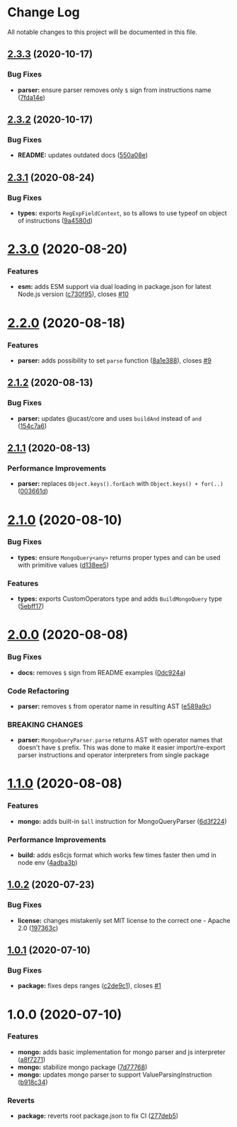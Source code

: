 # Change Log

All notable changes to this project will be documented in this file.

## [2.3.3](https://github.com/stalniy/ucast/compare/@ucast/mongo@2.3.2...@ucast/mongo@2.3.3) (2020-10-17)


### Bug Fixes

* **parser:** ensure parser removes only `$` sign from instructions name ([7fda14e](https://github.com/stalniy/ucast/commit/7fda14e5b2f0c7a3120c1b4be22099c3aceff410))

## [2.3.2](https://github.com/stalniy/ucast/compare/@ucast/mongo@2.3.1...@ucast/mongo@2.3.2) (2020-10-17)


### Bug Fixes

* **README:** updates outdated docs ([550a08e](https://github.com/stalniy/ucast/commit/550a08ec1b0d0cd71b9ef432757cbc80aad88965))

## [2.3.1](https://github.com/stalniy/ucast/compare/@ucast/mongo@2.3.0...@ucast/mongo@2.3.1) (2020-08-24)


### Bug Fixes

* **types:** exports `RegExpFieldContext`, so ts allows to use typeof on object of instructions ([9a4580d](https://github.com/stalniy/ucast/commit/9a4580d054a6988fc41732de96d108ddb55b269f))

# [2.3.0](https://github.com/stalniy/ucast/compare/@ucast/mongo@2.2.0...@ucast/mongo@2.3.0) (2020-08-20)


### Features

* **esm:** adds ESM support via dual loading in package.json for latest Node.js version ([c730f95](https://github.com/stalniy/ucast/commit/c730f9598a4c62589c612403c0ac59ba4aa1600e)), closes [#10](https://github.com/stalniy/ucast/issues/10)

# [2.2.0](https://github.com/stalniy/ucast/compare/@ucast/mongo@2.1.2...@ucast/mongo@2.2.0) (2020-08-18)


### Features

* **parser:** adds possibility to set `parse` function ([8a1e388](https://github.com/stalniy/ucast/commit/8a1e388fe1c5722ae322b783101f066d763dfde5)), closes [#9](https://github.com/stalniy/ucast/issues/9)

## [2.1.2](https://github.com/stalniy/ucast/compare/@ucast/mongo@2.1.1...@ucast/mongo@2.1.2) (2020-08-13)


### Bug Fixes

* **parser:** updates @ucast/core and uses `buildAnd` instead of `and` ([154c7a6](https://github.com/stalniy/ucast/commit/154c7a6ff86c3a193592f642416030d0d78ea8ea))

## [2.1.1](https://github.com/stalniy/ucast/compare/@ucast/mongo@2.1.0...@ucast/mongo@2.1.1) (2020-08-13)


### Performance Improvements

* **parser:** replaces `Object.keys().forEach` with `Object.keys() + for(..)` ([003661d](https://github.com/stalniy/ucast/commit/003661da2170243a6bd95233df397eb7c9c4d70a))

# [2.1.0](https://github.com/stalniy/ucast/compare/@ucast/mongo@2.0.0...@ucast/mongo@2.1.0) (2020-08-10)


### Bug Fixes

* **types:** ensure `MongoQuery<any>` returns proper types and can be used with primitive values ([d138ee5](https://github.com/stalniy/ucast/commit/d138ee565bc54d623a283243dc12fc9c930dd2af))


### Features

* **types:** exports CustomOperators type and adds `BuildMongoQuery` type ([5ebff17](https://github.com/stalniy/ucast/commit/5ebff1709a448d8683650b26ffff5b7e472c6ac3))

# [2.0.0](https://github.com/stalniy/ucast/compare/@ucast/mongo@1.1.0...@ucast/mongo@2.0.0) (2020-08-08)


### Bug Fixes

* **docs:** removes `$` sign from README examples ([0dc924a](https://github.com/stalniy/ucast/commit/0dc924af72abfefa41ebeac107f1bc070ad796c7))


### Code Refactoring

* **parser:** removes `$` from operator name in resulting AST ([e589a9c](https://github.com/stalniy/ucast/commit/e589a9ce577bc191f48e481fc8aebe5b1164783b))


### BREAKING CHANGES

* **parser:** `MongoQueryParser.parse` returns AST with operator names that doesn't have `$` prefix. This was done to make it easier import/re-export parser instructions and operator interpreters from single package

# [1.1.0](https://github.com/stalniy/ucast/compare/@ucast/mongo@1.0.2...@ucast/mongo@1.1.0) (2020-08-08)


### Features

* **mongo:** adds built-in `$all` instruction for MongoQueryParser ([6d3f224](https://github.com/stalniy/ucast/commit/6d3f224bcba1ef6b875f992752f08d01116bbf9b))


### Performance Improvements

* **build:** adds es6cjs format which works few times faster then umd in node env ([4adba3b](https://github.com/stalniy/ucast/commit/4adba3bbf85afe95abfbcee0e36b5edc9d09396f))

## [1.0.2](https://github.com/stalniy/ucast/compare/@ucast/mongo@1.0.1...@ucast/mongo@1.0.2) (2020-07-23)


### Bug Fixes

* **license:** changes mistakenly set MIT license to the correct one - Apache 2.0 ([197363c](https://github.com/stalniy/ucast/commit/197363c321392c742d31b7e1e024d88c0499ce73))

## [1.0.1](https://github.com/stalniy/ucast/compare/@ucast/mongo@1.0.0...@ucast/mongo@1.0.1) (2020-07-10)


### Bug Fixes

* **package:** fixes deps ranges ([c2de9c1](https://github.com/stalniy/ucast/commit/c2de9c1b2d6ad85050f4eeb2635c6cb377200013)), closes [#1](https://github.com/stalniy/ucast/issues/1)

# 1.0.0 (2020-07-10)


### Features

* **mongo:** adds basic implementation for mongo parser and js interpreter ([a8f7271](https://github.com/stalniy/ucast/commit/a8f7271fc893491755e5c7fb522ed42be992e7b1))
* **mongo:** stabilize mongo package ([7d77768](https://github.com/stalniy/ucast/commit/7d7776874be3050026b53ee3b61c3361a89d1b21))
* **mongo:** updates mongo parser to support ValueParsingInstruction ([b918c34](https://github.com/stalniy/ucast/commit/b918c34224a5b60f3f1aa16197587f279b0e3e3a))


### Reverts

* **package:** reverts root package.json to fix CI ([277deb5](https://github.com/stalniy/ucast/commit/277deb561bc2a74a2c98170608805ded57802d7d))
